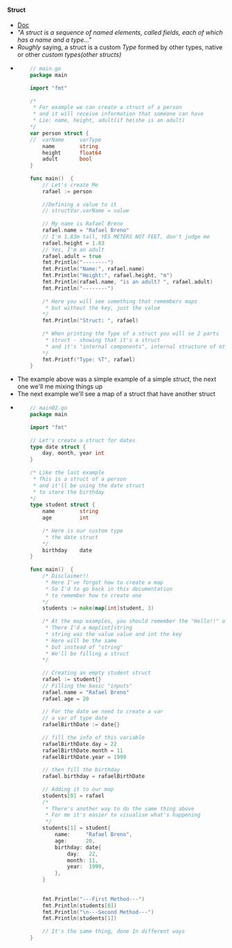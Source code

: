 #### Struct
- [Doc](https://golang.org/ref/spec#Struct_types)
- _"A struct is a sequence of named elements, called fields, each of which has a name and a type..."_ 
- _Roughly_ saying, a struct is a custom _Type_ formed by other types, native or other _custom types(other structs)_
-   ```go
        // main.go
        package main
        
        import "fmt"
        
        /*
         * For example we can create a struct of a person
         * and it will receive information that someone can have
         * Lie: name, height, adult(if he\she is an adult)
        */
        var person struct {
        //	varName 	varType
            name 		string
            height 		float64
            adult 		bool
        }
        
        func main()  {
            // Let's create Me
            rafael := person
            
            //Defining a value to it
            // structVar.varName = value
        
            // My name is Rafael Breno
            rafael.name = "Rafael Breno"
            // I'm 1.83m tall, YES METERS NOT FEET, don't judge me
            rafael.height = 1.83
            // Yes, I'm an adult
            rafael.adult = true
            fmt.Println("--------")
            fmt.Println("Name:", rafael.name)
            fmt.Println("Height:", rafael.height, "m")
            fmt.Println(rafael.name, "is an adult? ", rafael.adult)
            fmt.Println("--------")
        
            /* Here you will see something that remembers maps
             * but without the key, just the value
            */
            fmt.Println("Struct: ", rafael)
        
            /* When printing the Type of a struct you will se 2 parts
             * struct - showing that it's a struct
             * and it's "internal components", internal structure of other types
            */
            fmt.Printf("Type: %T", rafael)
        }
    ```
- The example above was a simple example of a simple _struct_, the next one we'll me mixing things up
- The next example we'll see a map of a struct that have another struct
-   ```go
        // main02.go
        package main
        
        import "fmt"
        
        // Let's create a struct for dates
        type date struct {
            day, month, year int
        }
        
        /* Like the last example
         * This is a struct of a person
         * and it'll be using the date struct
         * to store the birthday
        */
        type student struct {
            name 		string
            age 		int
        
            /* Here is our custom type
             * the date struct
            */
            birthday 	date
        }
        
        func main()  {
            /* Disclaimer!!
             * Here I've forgot how to create a map
             * So I'd to go back in this documentation
             * to remember how to create one
            */
            students := make(map[int]student, 3)
        
            /* At the map examples, you should remember the "Hello!!" one
             * There I'd a map[int]string
             * string was the value value and int the key
             * Here will be the same
             * but instead of "string"
             * We'll be filling a struct
            */
        
            // Creating an empty student struct
            rafael := student{}
            // Filling the basic "inputs"
            rafael.name = "Rafael Breno"
            rafael.age = 20
        
            // For the date we need to create a var
            // a var of type date
            rafaelBirthDate := date{}
        
            // fill the info of this variable
            rafaelBirthDate.day = 22
            rafaelBirthDate.month = 11
            rafaelBirthDate.year = 1999
        
            // then fill the birthday
            rafael.birthday = rafaelBirthDate
        
            // Adding it to our map
            students[0] = rafael
            /*
             * There's another way to do the same thing above
             * For me it's easier to visualise what's happening
             */
            students[1] = student{
                name:     "Rafael Breno",
                age:      20,
                birthday: date{
                    day:   22,
                    month: 11,
                    year:  1999,
                },
            }
        
        
            fmt.Println("---First Method---")
            fmt.Println(students[0])
            fmt.Println("\n---Second Method---")
            fmt.Println(students[1])
        
            // It's the same thing, done In different ways
        }
    ```